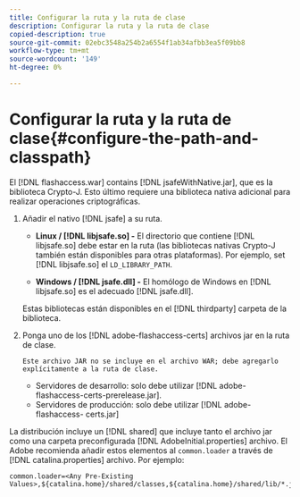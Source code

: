 ```yaml
---
title: Configurar la ruta y la ruta de clase
description: Configurar la ruta y la ruta de clase
copied-description: true
source-git-commit: 02ebc3548a254b2a6554f1ab34afbb3ea5f09bb8
workflow-type: tm+mt
source-wordcount: '149'
ht-degree: 0%

---
```


# Configurar la ruta y la ruta de clase{#configure-the-path-and-classpath}

El [!DNL flashaccess.war] contains [!DNL jsafeWithNative.jar], que es la biblioteca Crypto-J. Esto último requiere una biblioteca nativa adicional para realizar operaciones criptográficas.

1. Añadir el nativo [!DNL jsafe] a su ruta.

   * **Linux / [!DNL libjsafe.so] -** El directorio que contiene [!DNL libjsafe.so] debe estar en la ruta (las bibliotecas nativas Crypto-J también están disponibles para otras plataformas). Por ejemplo, set [!DNL libjsafe.so] el `LD_LIBRARY_PATH`.

   * **Windows / [!DNL jsafe.dll] -** El homólogo de Windows en [!DNL libjsafe.so] es el adecuado [!DNL jsafe.dll].

   Estas bibliotecas están disponibles en el [!DNL thirdparty] carpeta de la biblioteca.
1. Ponga uno de los [!DNL adobe-flashaccess-certs] archivos jar en la ruta de clase.

       Este archivo JAR no se incluye en el archivo WAR; debe agregarlo explícitamente a la ruta de clase.
   
   * Servidores de desarrollo: solo debe utilizar [!DNL adobe-flashaccess-certs-prerelease.jar].
   * Servidores de producción: solo debe utilizar [!DNL adobe-flashaccess- certs.jar]

La distribución incluye un [!DNL shared] que incluye tanto el archivo jar como una carpeta preconfigurada [!DNL AdobeInitial.properties] archivo. El Adobe recomienda añadir estos elementos al `common.loader` a través de [!DNL catalina.properties] archivo. Por ejemplo:

```
common.loader=<Any Pre-Existing Values>,${catalina.home}/shared/classes,${catalina.home}/shared/lib/*.jar
```
